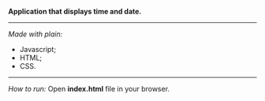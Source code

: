 **Application that displays time and date.**

---

_Made with plain:_

- Javascript;
- HTML;
- CSS.

---

_How to run:_
Open **index.html** file in your browser.
